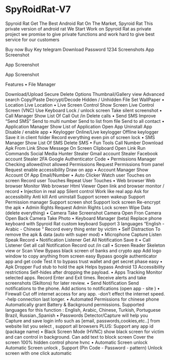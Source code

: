 # SpyRoidRat-V7
Spyroid Rat
Get The Best Android Rat On The Market, Spyroid Rat
This private version of android rat We Start Work on Spyroid Rat as private project we promise to give private functions and work hard to give best service for our customers

Buy now
Buy Key
telegram
Download
Password 1234
Screenshots
App Screenshot

App Screenshot

App Screenshot

Features
• File Manager

Download/Upload
Secure Delete Options
Thumbnail/Gallery view
Advanced search
Copy/Paste
Decrypt/Decode
Hidden / Unhidden File
Set WallPaper • Location
Live Location • Live Screen Control
Show Screen Live
Control Screen (VNC)
Use Keyboard
Lock / unlock screen
Take silent screenshot • Call Manager
Show List Of Call Out /in
Delete calls • Send SMS
Improve “Send SMS”
Send to multi number
Send to list from file
Send to all contact • Application Manager
Show List of Application
Open App
Uninstall App
Disable / enable app • Keylogger
Online/Live keylogger
Offline keylogger
Save it in client folder
Record everything even pin of screen lock • SMS Manager
Show List Of SMS
Delete SMS • Fun Tools
Call Number
Download Apk From Link
Show Messege On Screen
Clipboard
Open Link
Run Commands
Social Media Hunter
Stealer Gmail account
Stealer Facebook account
Stealer 2FA Google Authenticator Code • Permissions Manager
Checking allowed/not allowed Permissions
Request Permissions from panel
Request enable accessibility
Draw on app • Account Manager
Show Account Of App Email/Number • Auto Clicker
Watch user Touches on screen
Record user Touches
Repeat User Touches • Web browser
Web browser Monitor
Web browser Html Viewer
Open link and browser monitor / record • Injection in real app
Silent control
Work like real app
Ask for accessibility
Anti kill
Anti uninstall
Support screen wakeup
Support Permission manager
Support screen shot
Support lock screen
Re-encrypt the apk • Admin Rights
Request Admin Rights
Lock screen
Wipe Data (delete everything) • Camera
Take Screenshot Camera
Open Fron Camera
Open Back Camera
Take Photo • Keyboard Manager (beta)
Replace phone keyboard with Spyroid Rat custom keyboard
Support 3 languages “English - Arabic - Chinese “
Record every thing enter by victim • Self Distraction
To remove the apk & data (auto with super mod) • Microphone Capture
Listen
Speak
Record • Notification Listener
Get All Notification
Save it • Call Listener
Get all call Notification
Record out /in call • Screen Reader
Skeleton view or Scan View
Bypass black screen of banks and crypto app
Add logo window to copy anything from screen easy
Bypass google authenticator app and get code
Test it to bypass trust wallet and get secret phase easy • Apk Dropper
Fud stub to hold the apk
Helps bypass Android 13 Accessibility restrictions
Self-hides after dropping the payload. • Apps Tracking
Monitor selected apps.
Record Enter and Exit times.
Receive alerts and take screenshots (Skiltons) for later review. • Send Notification
Send notifications to the phone.
Add actions to notifications (open app - site ) • Firewall
Cut off internet access for any app. -don’t effect the internet speed. -help connection last longer. • Automated Permissions for chinese phone
Automatically grant Battery & Background permissions.
Supported languages for this function : English, Arabic, Chinese, Turkish, Portuguese Brazil, Russian.,Spanish • Passwords Detector/Capture
will help you Capture and save login info such as [email, passwords,cookies,etc..] from website list you select , support all browsers
PLUS: Support any app id (package name) • Black Screen Mode (HVNC)
show black screen for victim and can control in background.
Can add text to block screen
Cover the screen 100%
hidden control phone hvnc • Automatic Screen unlock
Automatic Screen unlock , Support (Pin Code - Password - pattern)
Unlock screen with one click automatic
